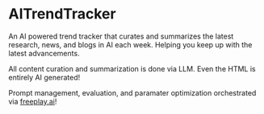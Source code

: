 # AITrendTracker
An AI powered trend tracker that curates and summarizes the latest research, news, and blogs in AI each week. Helping you keep up with the latest advancements.

All content curation and summarization is done via LLM. Even the HTML is entirely AI generated!

Prompt management, evaluation, and paramater optimization orchestrated via [freeplay.ai](https://freeplay.ai/)!
